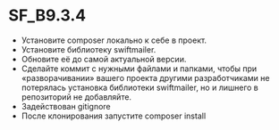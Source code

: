 # SF_B9.3.4
- Установите composer локально к себе в проект.
- Установите библиотеку swiftmailer.
- Обновите её до самой актуальной версии.
- Сделайте коммит с нужными файлами и папками, чтобы при «разворачивании» вашего проекта другими разработчиками не потерялась установка библиотеки swiftmailer, но и лишнего в репозиторий не добавляйте.
- Задействован gitignore
- После клонирования запустите composer install
